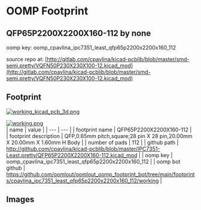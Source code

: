 # OOMP Footprint  
## QFP65P2200X2200X160-112  by none  
  
oomp key: oomp_cpavlina_ipc7351_least_qfp65p2200x2200x160_112  
  
source repo at: [http://gitlab.com/cpavlina/kicad-pcblib/blob/master/smd-semi.pretty/VQFN50P230X230X100-12.kicad_mod](http://gitlab.com/cpavlina/kicad-pcblib/blob/master/smd-semi.pretty/VQFN50P230X230X100-12.kicad_mod)  
## Footprint  
  
[![working_kicad_pcb_3d.png](working_kicad_pcb_3d_600.png)](working_kicad_pcb_3d.png)  
  
[![working.png](working_600.png)](working.png)  
| name | value | 
| --- | --- | 
| footprint name | QFP65P2200X2200X160-112 | 
| footprint description | QFP,0.65mm pitch,square;28 pin X 28 pin,20.00mm X 20.00mm X 1.60mm H Body | 
| number of pads | 112 | 
| github path | http://github.com/cpavlina/kicad-pcblib/blob/master/IPC7351-Least.pretty/QFP65P2200X2200X160-112.kicad_mod | 
| oomp key | oomp_cpavlina_ipc7351_least_qfp65p2200x2200x160_112 | 
| oomp bot github | https://github.com/oomlout/oomlout_oomp_footprint_bot/tree/main/footprints/cpavlina_ipc7351_least_qfp65p2200x2200x160_112/working | 
## Images  
